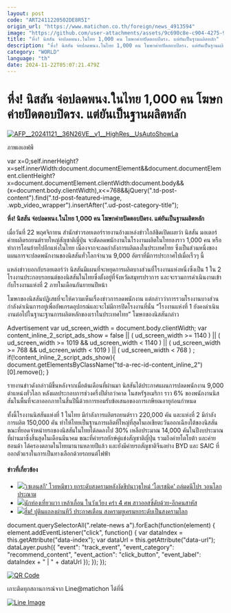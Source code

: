 ```yaml
---
layout: post
code: "ART2411220502DE8R5I"
origin_url: "https://www.matichon.co.th/foreign/news_4913594"
image: "https://github.com/user-attachments/assets/9c690c8e-c904-4275-9a91-9cc64fa5423a"
title: "หึ่ง! นิสสัน จ่อปลดพนง.ในไทย 1,000 คน โฆษกค่ายปัดตอบปิดรง. แต่ยันเป็นฐานผลิตหลัก"
description: "หึ่ง! นิสสัน จ่อปลดพนง.ในไทย 1,000 คน โฆษกค่ายปัดตอบปิดรง. แต่ยันเป็นฐานผลิตหลัก"
category: "WORLD"
language: "th"
date: 2024-11-22T05:07:21.479Z
---
```


# หึ่ง! นิสสัน จ่อปลดพนง.ในไทย 1,000 คน โฆษกค่ายปัดตอบปิดรง. แต่ยันเป็นฐานผลิตหลัก

[![](https://www.matichon.co.th/wp-content/uploads/2024/11/AFP__20241121__36N26VE__v1__HighRes__UsAutoShowLa.jpg "AFP__20241121__36N26VE__v1__HighRes__UsAutoShowLa")](https://www.matichon.co.th/wp-content/uploads/2024/11/AFP__20241121__36N26VE__v1__HighRes__UsAutoShowLa.jpg)

ภาพเอเอฟพี

var x=0;self.innerHeight?x=self.innerWidth:document.documentElement&&document.documentElement.clientHeight?x=document.documentElement.clientWidth:document.body&&(x=document.body.clientWidth),x<=768&&jQuery(".td-post-content").find(".td-post-featured-image, .wpb\_video\_wrapper").insertAfter(".ud-post-category-title");

**หึ่ง! นิสสัน จ่อปลดพนง.ในไทย 1,000 คน โฆษกค่ายปัดตอบปิดรง. แต่ยันเป็นฐานผลิตหลัก**

เมื่อวันที่ 22 พฤศจิกายน สำนักข่าวรอยเตอร์รายงานอ้างแหล่งข่าวใกล้ชิดเปิดเผยว่า นิสสัน มอเตอร์ ค่ายผลิตรถยนต์รายใหญ่สัญชาติญี่ปุ่น จะตัดลดพนักงานในโรงงานผลิตในไทยลงราว 1,000 คน หรือทำการโอนย้ายไปอีกแห่งในไทย เนื่องจากจะลดกำลังการผลิตลงในประเทศไทย ซึ่งเป็นส่วนหนึ่งของแผนการจะปลดพนักงานของนิสสันทั่วโลกจำนวน 9,000 อัตราที่มีการประกาศไปเมื่อเร็วๆ นี้

แหล่งข่าวบอกกับรอยเตอร์ว่า นิสสันมีแผนที่จะหยุดการผลิตบางส่วนที่โรงงานแห่งหนึ่งซึ่งเป็น 1 ใน 2 โรงงานประกอบรถยนต์ของนิสสันในไทยซึ่งตั้งอยู่ที่จังหวัดสมุทรปราการ และจะรวมการดำเนินงานเข้ากับโรงงานแห่งที่ 2 ภายในเดือนกันยายนปีหน้า

โฆษกของนิสสันปฏิเสธที่จะให้ความเห็นเรื่องข่าวการลดพนักงาน แต่กล่าวว่าการรวมโรงงานบางส่วนกำลังดำเนินการอยู่เพื่ออัพเกรดอุปกรณ์และจะไม่มีการปิดโรงงานที่นั่น “โรงงานแห่งที่ 1 ยังคงดำเนินงานต่อไปในฐานะฐานการผลิตหลักของเราในประเทศไทย” โฆษกของนิสสันกล่าว

Advertisement var ud\_screen\_width = document.body.clientWidth; var content\_inline\_2\_script\_ads\_show = false || ( ud\_screen\_width >= 1140 ) || ( ud\_screen\_width >= 1019 && ud\_screen\_width < 1140 ) || ( ud\_screen\_width >= 768 && ud\_screen\_width < 1019 ) || ( ud\_screen\_width < 768 ) ; if(!content\_inline\_2\_script\_ads\_show){ document.getElementsByClassName("td-a-rec-id-content\_inline\_2")\[0\].remove(); }

รายงานข่าวดังกล่าวมีขึ้นหลังจากเมื่อต้นเดือนที่ผ่านมา นิสสันได้ประกาศแผนการปลดพนักงาน 9,000 ตำแหน่งทั่วโลก หลังผลประกอบการช่วงครึ่งปีต่ำกว่าคาด ในสหรัฐอเมริกา ราว 6% ของพนักงานนิสสันในพื้นที่จะลาออกภายในสิ้นปีนี้ด้วยการยอมรับข้อเสนอของการเกษียณอายุก่อนกำหนด

ทั้งนี้โรงงานนิสสันแห่งที่ 1 ในไทย มีกำลังการผลิตรถยนต์ราว 220,000 คัน และแห่งที่ 2 มีกำลังการผลิต 150,000 คัน ทำให้ไทยเป็นฐานการผลิตที่ใหญ่ที่สุดในเอเชียตะวันออกเฉียงใต้ของนิสสัน ขณะที่ยอดจำหน่ายรถของนิสสันในไทยได้ลดลงไป 30% เหลือประมาณ 14,000 คันในปีงบประมาณที่ผ่านมาซึ่งสิ้นสุดในเดือนมีนาคม ขณะที่ค่ายรถยักษ์คู่แข่งสัญชาติญี่ปุ่น รวมถึงค่ายโตโยต้า และค่ายฮอนด้า ได้ครองตลาดในไทยมานานหลายปีแล้ว และยังมีค่ายรถสัญชาติจีนอย่าง BYD และ SAIC ที่ออกตัวแรงในการเป็นทางเลือกด้วยรถยนต์ไฟฟ้า

#### ข่าวที่เกี่ยวข้อง

*   [![](https://www.matichon.co.th/wp-content/uploads/2024/11/AP24326521713168-728.jpg)‘เซเลนสกี’ โวยหมีขาว ยกระดับสงครามหลังงัดขีปนาวุธใหม่ ‘โอเรชนิค’ ถล่มดนีโปร วอนโลกประณาม](https://www.matichon.co.th/foreign/news_4913542)
*   [![](https://www.matichon.co.th/wp-content/uploads/2024/11/ปกข่าว-7281-192.jpg)นักท่องเที่ยวผวา เหล้าเถื่อน ในวังเวียง คร่า 4 ศพ สาวออสซี่ดับด้วย-อีกคนสาหัส](https://www.matichon.co.th/foreign/news_4913046)
*   [![](https://www.matichon.co.th/wp-content/uploads/2024/11/728-277-scaled.jpg)ฮึ่ม! ปูตินแถลงผ่านทีวี ประกาศเตือน สงครามยูเครนยกระดับเป็นสงครามโลก](https://www.matichon.co.th/foreign/news_4913015)

document.querySelectorAll(".relate-news a").forEach(function(element) { element.addEventListener("click", function() { var dataIndex = this.getAttribute("data-index"); var dataUrl = this.getAttribute("data-url"); dataLayer.push({ "event": "track\_event", "event\_category": "recommend\_content", "event\_action": "click\_button", "event\_label": dataIndex + " | " + dataUrl }); }); });

[![QR Code](https://www.matichon.co.th/wp-content/uploads/2023/07/wob1371z.jpg)](https://lin.ee/ht0nDxX)

เกาะติดทุกสถานการณ์จาก Line@matichon ได้ที่นี่

[![Line Image](https://www.matichon.co.th/wp-content/uploads/2023/07/th.png)](https://lin.ee/ht0nDxX)